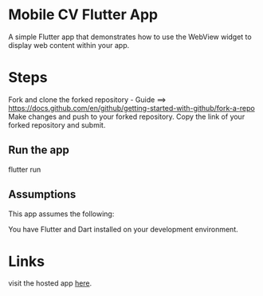 # Mobile CV Flutter App
A simple Flutter app that demonstrates how to use the WebView widget to display web content within your app.
# Steps
Fork and clone the forked repository - Guide ==> https://docs.github.com/en/github/getting-started-with-github/fork-a-repo
Make changes and push to your forked repository.
Copy the link of your forked repository and submit.
## Run the app
flutter run
## Assumptions
This app assumes the following:

You have Flutter and Dart installed on your development environment.

# Links
visit the hosted app [here](https://appetize.io/app/dw2onrwycpzdymtmvmhfm4gsw4?device=pixel6&osVersion=12.0&scale=75).
